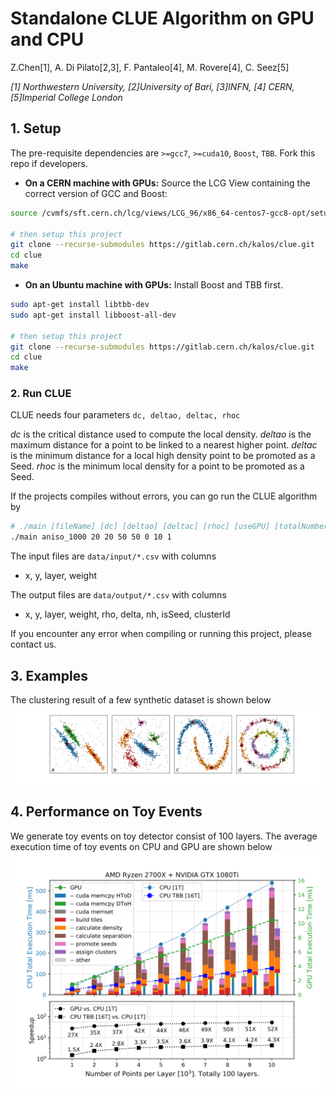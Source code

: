 # Standalone CLUE Algorithm on GPU and CPU

Z.Chen[1], A. Di Pilato[2,3], F. Pantaleo[4], M. Rovere[4], C. Seez[5]

*[1] Northwestern University, [2]University of Bari, [3]INFN, [4] CERN, [5]Imperial College London*

## 1. Setup

The pre-requisite dependencies are `>=gcc7`, `>=cuda10`, `Boost`, `TBB`. Fork this repo if developers.

* **On a CERN machine with GPUs:** Source the LCG View containing the correct version of GCC and Boost:
```bash
source /cvmfs/sft.cern.ch/lcg/views/LCG_96/x86_64-centos7-gcc8-opt/setup.sh

# then setup this project
git clone --recurse-submodules https://gitlab.cern.ch/kalos/clue.git
cd clue
make
```

* **On an Ubuntu machine with GPUs:** Install Boost and TBB first.
```bash
sudo apt-get install libtbb-dev
sudo apt-get install libboost-all-dev

# then setup this project
git clone --recurse-submodules https://gitlab.cern.ch/kalos/clue.git
cd clue
make
```

### 2. Run CLUE
CLUE needs four parameters `dc, deltao, deltac, rhoc`

_dc_ is the critical distance used to compute the local density.
_deltao_ is the maximum distance for a point to be linked to a nearest higher
point.
_deltac_ is the minimum distance for a local high density point to be promoted
as a Seed.
_rhoc_ is the minimum local density for a point to be promoted as a Seed.

If the projects compiles without errors, you can go run the CLUE algorithm by
```bash
# ./main [fileName] [dc] [deltao] [deltac] [rhoc] [useGPU] [totalNumberOfEvent] [verbose]
./main aniso_1000 20 20 50 50 0 10 1
```

The input files are `data/input/*.csv` with columns 
* x, y, layer, weight

The output files are `data/output/*.csv` with columns
* x, y, layer, weight, rho, delta, nh, isSeed, clusterId

If you encounter any error when compiling or running this project, please
contact us.

## 3. Examples
The clustering result of a few synthetic dataset is shown below
![Datasets](Figure3.png)

## 4. Performance on Toy Events
We generate toy events on toy detector consist of 100 layers.
The average execution time of toy events on CPU and GPU are shown below
![Execution Time](Figure5_1.png)

